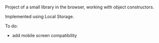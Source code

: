 Project of a small library in the browser, working with object constructors.

Implemented using Local Storage.

To do:

- add mobile screen compatibility